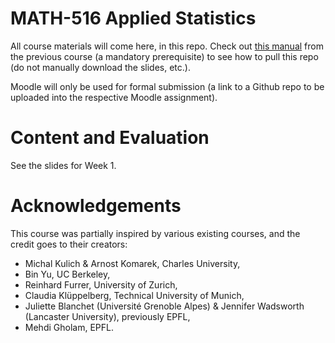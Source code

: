 
<!-- README.md is generated from README.Rmd. Please edit that file -->

# MATH-516 Applied Statistics

<!-- badges: start -->
<!-- badges: end -->

All course materials will come here, in this repo. Check out [this
manual](https://htmlpreview.github.io/?https://github.com/TMasak/StatComp/blob/master/Manuals/02_Github.html)
from the previous course (a mandatory prerequisite) to see how to pull
this repo (do not manually download the slides, etc.).

Moodle will only be used for formal submission (a link to a Github repo
to be uploaded into the respective Moodle assignment).

# Content and Evaluation

See the slides for Week 1.

# Acknowledgements

This course was partially inspired by various existing courses, and the
credit goes to their creators:

- Michal Kulich & Arnost Komarek, Charles University,
- Bin Yu, UC Berkeley,
- Reinhard Furrer, University of Zurich,
- Claudia Klüppelberg, Technical University of Munich,
- Juliette Blanchet (Université Grenoble Alpes) & Jennifer Wadsworth
  (Lancaster University), previously EPFL,
- Mehdi Gholam, EPFL.
